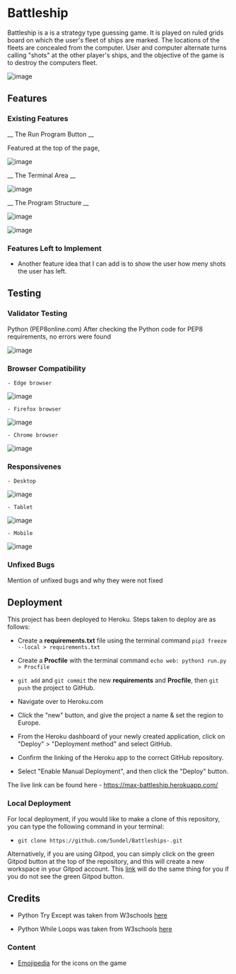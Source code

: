 # Battleship 

Battleship is a is a strategy type guessing game. It is played on ruled grids board on which the user's fleet of ships are marked. The locations of the fleets are concealed from the computer. User and computer alternate turns calling "shots" at the other player's ships, and the objective of the game is to destroy the computers fleet.

![image](doc/screens.png)

## Features 

### Existing Features

__ The Run Program Button  __

Featured at the top of the page, 

![image](doc/run-game-button.png)

__ The Terminal Area  __


![image](doc/heroku-run.png)

__ The Program Structure __

![image](doc/battleship.png)

![image](doc/game-marker.png)

### Features Left to Implement

- Another feature idea that I can add is to show the user how meny shots the user has left.

## Testing 

### Validator Testing 

Python (PEP8online.com)
After checking the Python code for PEP8 requirements, no errors were found

![image](doc/pep8online-vali.png)

### Browser Compatibility
    - Edge browser

![image](doc/edge.png)

    - Firefox browser

![image](doc/firefox.png)

    - Chrome browser

![image](doc/chrome.png)


### Responsivenes

    - Desktop
![image](doc/firefox.png)

    - Tablet
![image](doc/tablet.png)

    - Mobile
![image](doc/mobile.jpg)


### Unfixed Bugs

Mention of unfixed bugs and why they were not fixed 

## Deployment

This project has been deployed to Heroku.
Steps taken to deploy are as follows:

- Create a **requirements.txt** file using the terminal command `pip3 freeze --local > requirements.txt`
- Create a **Procfile** with the terminal command `echo web: python3 run.py > Procfile`
- `git add` and `git commit` the new **requirements** and **Procfile**, then `git push` the project to GitHub.

- Navigate over to Heroku.com
- Click the "new" button, and give the project a name & set the region to Europe.
- From the Heroku dashboard of your newly created application, click on "Deploy" > "Deployment method" and select GitHub.
- Confirm the linking of the Heroku app to the correct GitHub repository.
- Select "Enable Manual Deployment", and then click the "Deploy" button.

The live link can be found here - https://max-battleship.herokuapp.com/

### Local Deployment

For local deployment, if you would like to make a clone of this repository, you can type the following command in your terminal:
- `git clone https://github.com/5undel/Battleships-.git`

Alternatively, if you are using Gitpod, you can simply click on the green Gitpod button at the top of the repository, and this will create a new workspace in your Gitpod account.
This [link](https://gitpod.io/#https://github.com/5undel/Battleships-) will do the same thing for you if you do not see the green Gitpod button.

## Credits 

- Python Try Except was taken from W3schools [here](https://www.w3schools.com/python/python_try_except.asp)

- Python While Loops was taken from W3schools [here](https://www.w3schools.com/python/python_while_loops.asp)

### Content 

- [Emojipedia](https://emojipedia.org/) for the icons on the game

